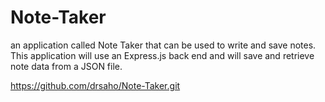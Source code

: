 # Note-Taker
an application called Note Taker that can be used to write and save notes. This application will use an Express.js back end and will save and retrieve note data from a JSON file.

https://github.com/drsaho/Note-Taker.git
